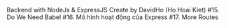 Backend with NodeJs & ExpressJS
Create by DavidHo (Ho Hoai Kiet)
#15. Do We Need Babel 
#16. Mô hình hoạt động của Express
#17. More Routes